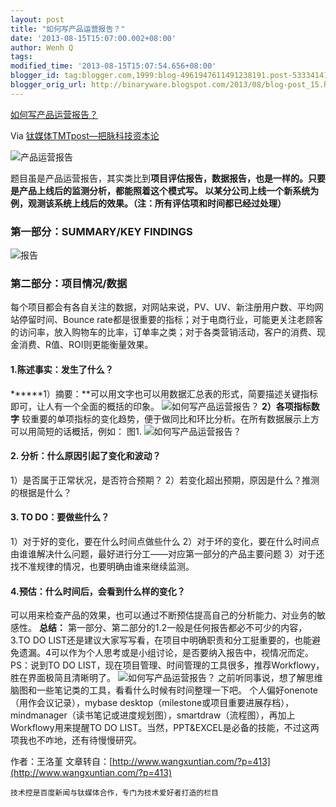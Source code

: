 ```yaml
---
layout: post
title: "如何写产品运营报告？"
date: '2013-08-15T15:07:00.002+08:00'
author: Wenh Q
tags:
modified_time: '2013-08-15T15:07:54.656+08:00'
blogger_id: tag:blogger.com,1999:blog-4961947611491238191.post-5333414174588501116
blogger_orig_url: http://binaryware.blogspot.com/2013/08/blog-post_15.html
---
```


[
如何写产品运营报告？](http://www.tmtpost.com/56318.html)

Via [钛媒体TMTpost—把脉科技资本论](http://www.tmtpost.com/)

![产品运营报告](http://www.tmtpost.com/wp-content/uploads/2013/08/137644860940.jpg "产品运营报告")

题目虽是产品运营报告，其实类比到**项目评估报告，**数据报告，也是一样的。只要是产品上线后的监测分析，都能照着这个模式写。
以某分公司上线一个新系统为例，观测该系统上线后的效果。**（注：所有评估项和时间都已经过处理）**

### **第一部分：SUMMARY/KEY FINDINGS**

![报告](http://www.tmtpost.com/wp-content/uploads/2013/08/137644706860.jpg "报告")

### **第二部分：项目情况/数据**

每个项目都会有各自关注的数据，对网站来说，PV、UV、新注册用户数、平均网站停留时间、Bounce
rate都是很重要的指标；对于电商行业，可能更关注老顾客的访问率，放入购物车的比率，订单率之类；对于各类营销活动，客户的消费、现金消费、R值、ROI则更能衡量效果。

#### **1.陈述事实：发生了什么？**

******1）摘要：**可以用文字也可以用数据汇总表的形式，简要描述关键指标即可，让人有一个全面的概括的印象。
![如何写产品运营报告？](http://www.tmtpost.com/wp-content/uploads/2013/08/137644711365.jpg "如何写产品运营报告？")
**2）各项指标数字**
较重要的单项指标的变化趋势，便于做同比和环比分析。在所有数据展示上方可以用简短的话概括，例如：
图1.
![如何写产品运营报告？](http://www.tmtpost.com/wp-content/uploads/2013/08/137644715498.jpg "如何写产品运营报告？")



#### **2. 分析：什么原因引起了变化和波动？**

1）是否属于正常状况，是否符合预期？
2）若变化超出预期，原因是什么？推测的根据是什么？

#### **3. TO DO：要做些什么？**

1）对于好的变化，要在什么时间点做些什么
2）对于坏的变化，要在什么时间点由谁谁解决什么问题，最好进行分工——对应第一部分的产品主要问题
3）对于还找不准规律的情况，也要明确由谁来继续监测。

#### **4.预估：什么时间后，会看到什么样的变化？**

可以用来检查产品的效果，也可以通过不断预估提高自己的分析能力、对业务的敏感性。
**总结：**
第一部分、第二部分的1.2一般是任何报告都必不可少的内容，3.TO DO
LIST还是建议大家写写看，在项目中明确职责和分工挺重要的，也能避免遗漏。4可以作为个人思考或是小组讨论，是否要纳入报告中，视情况而定。
PS：说到TO DO
LIST，现在项目管理、时间管理的工具很多，推荐Workflowy，胜在界面极简且清晰明了。
![如何写产品运营报告？](http://www.tmtpost.com/wp-content/uploads/2013/08/137644722486.jpg "如何写产品运营报告？")
之前听同事说，想了解思维脑图和一些笔记类的工具，看看什么时候有时间整理一下吧。
个人偏好onenote（用作会议记录），mybase
desktop（milestone或项目重要进展存档），mindmanager（读书笔记或进度规划图），smartdraw（流程图），再加上Workflowy用来提醒TO
DO
LIST。当然，PPT&EXCEL是必备的技能，不过这两项我也不咋地，还有待慢慢研究。

作者：王洛堇
文章转自：[http://www.wangxuntian.com/?p=413](http://www.wangxuntian.com/?p=413)

    技术控是百度新闻与钛媒体合作，专门为技术爱好者打造的栏目
